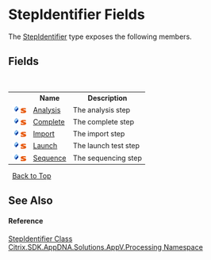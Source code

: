 # StepIdentifier Fields
 

The <a href="T_Citrix_SDK_AppDNA_Solutions_AppV_Processing_StepIdentifier">StepIdentifier</a> type exposes the following members.


## Fields
&nbsp;<table><tr><th></th><th>Name</th><th>Description</th></tr><tr><td>![Public field](media/pubfield.gif "Public field")![Static member](media/static.gif "Static member")</td><td><a href="F_Citrix_SDK_AppDNA_Solutions_AppV_Processing_StepIdentifier_Analysis">Analysis</a></td><td>
The analysis step</td></tr><tr><td>![Public field](media/pubfield.gif "Public field")![Static member](media/static.gif "Static member")</td><td><a href="F_Citrix_SDK_AppDNA_Solutions_AppV_Processing_StepIdentifier_Complete">Complete</a></td><td>
The complete step</td></tr><tr><td>![Public field](media/pubfield.gif "Public field")![Static member](media/static.gif "Static member")</td><td><a href="F_Citrix_SDK_AppDNA_Solutions_AppV_Processing_StepIdentifier_Import">Import</a></td><td>
The import step</td></tr><tr><td>![Public field](media/pubfield.gif "Public field")![Static member](media/static.gif "Static member")</td><td><a href="F_Citrix_SDK_AppDNA_Solutions_AppV_Processing_StepIdentifier_Launch">Launch</a></td><td>
The launch test step</td></tr><tr><td>![Public field](media/pubfield.gif "Public field")![Static member](media/static.gif "Static member")</td><td><a href="F_Citrix_SDK_AppDNA_Solutions_AppV_Processing_StepIdentifier_Sequence">Sequence</a></td><td>
The sequencing step</td></tr></table>&nbsp;
<a href="#stepidentifier-fields">Back to Top</a>

## See Also


#### Reference
<a href="T_Citrix_SDK_AppDNA_Solutions_AppV_Processing_StepIdentifier">StepIdentifier Class</a><br /><a href="N_Citrix_SDK_AppDNA_Solutions_AppV_Processing">Citrix.SDK.AppDNA.Solutions.AppV.Processing Namespace</a><br />